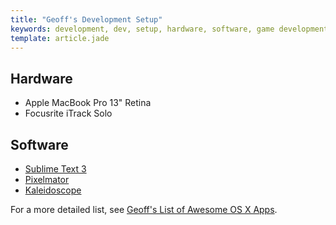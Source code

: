 ```yaml
---
title: "Geoff's Development Setup"
keywords: development, dev, setup, hardware, software, game development, gamedev, indie
template: article.jade
---
```

## Hardware

* Apple MacBook Pro 13" Retina
* Focusrite iTrack Solo

## Software

* [Sublime Text 3][2]
* [Pixelmator][3]
* [Kaleidoscope][4]

For a more detailed list, see [Geoff's List of Awesome OS X Apps][1].

[1]: http://www.lostdecadegames.com/geoffs-list-of-awesome-osx-apps/
[2]: http://www.sublimetext.com/3
[3]: http://www.pixelmator.com/
[4]: http://www.kaleidoscopeapp.com/
